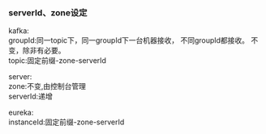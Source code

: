 ### serverId、zone设定
kafka:  
    groupId:同一topic下，同一groupId下一台机器接收， 不同groupId都接收。 不变，除非有必要。  
    topic:固定前缀-zone-serverId

server:  
    zone:不变,由控制台管理  
    serverId:递增

eureka:  
    instanceId:固定前缀-zone-serverId  
